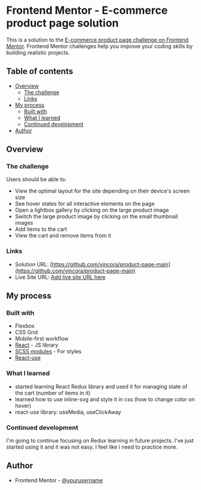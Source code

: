 # Frontend Mentor - E-commerce product page solution

This is a solution to the [E-commerce product page challenge on Frontend Mentor](https://www.frontendmentor.io/challenges/ecommerce-product-page-UPsZ9MJp6). Frontend Mentor challenges help you improve your coding skills by building realistic projects.

## Table of contents

- [Overview](#overview)
  - [The challenge](#the-challenge)
  - [Links](#links)
- [My process](#my-process)
  - [Built with](#built-with)
  - [What I learned](#what-i-learned)
  - [Continued development](#continued-development)
- [Author](#author)

## Overview

### The challenge

Users should be able to:

- View the optimal layout for the site depending on their device's screen size
- See hover states for all interactive elements on the page
- Open a lightbox gallery by clicking on the large product image
- Switch the large product image by clicking on the small thumbnail images
- Add items to the cart
- View the cart and remove items from it

### Links

- Solution URL: [https://github.com/vincora/product-page-main](https://github.com/vincora/product-page-main)
- Live Site URL: [Add live site URL here](https://your-live-site-url.com)

## My process

### Built with

- Flexbox
- CSS Grid
- Mobile-first workflow
- [React](https://reactjs.org/) - JS library
- [SCSS modules](https://github.com/css-modules/css-modules) - For styles
- [React-use](https://github.com/streamich/react-use)

### What I learned

- started learning React Redux library and used it for managing state of the cart (number of items in it)
- learned how to use inline-svg and style it in css (how to change color on hover)
- react-use library: useMedia, useClickAway

### Continued development

I'm going to continue focusing on Redux learning in future projects. I've just started using it and it was not easy. I feel like i need to practice more.

## Author

- Frontend Mentor - [@yourusername](https://www.frontendmentor.io/profile/yourusername)

